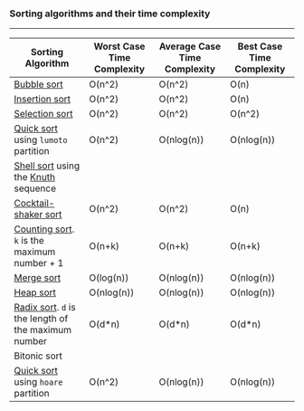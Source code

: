 ### Sorting algorithms and their time complexity

---

| Sorting Algorithm                                                                                          | Worst Case Time Complexity | Average Case Time Complexity | Best Case Time Complexity |
| ---------------------------------------------------------------------------------------------------------- | -------------------------- | ---------------------------- | ------------------------- |
| [Bubble sort](0-bubble_sort.c)                                                                             | O(n^2)                     | O(n^2)                       | O(n)                      |
| [Insertion sort](1-insertion_sort_list.c)                                                                  | O(n^2)                     | O(n^2)                       | O(n)                      |
| [Selection sort](2-selection_sort.c)                                                                       | O(n^2)                     | O(n^2)                       | O(n^2)                    |
| [Quick sort](3-quick_sort.c) using `lumoto` partition                                                      | O(n^2)                     | O(nlog(n))                   | O(nlog(n))                |
| [Shell sort](100-shell_sort.c) using the [Knuth](https://en.wikipedia.org/wiki/Shellsort "Knuth") sequence |                            |                              |                           |
| [Cocktail-shaker sort](101-cocktail_sort_list.c)                                                           | O(n^2)                     | O(n^2)                       | O(n)                      |
| [Counting sort](102-counting_sort.c). `k` is the maximum number + 1                                        | O(n+k)                     | O(n+k)                       | O(n+k)                    |
| [Merge sort](103-merge_sort.c)                                                                             | O(log(n))                  | O(nlog(n))                   | O(nlog(n))                |
| [Heap sort](104-heap_sort.c)                                                                               | O(nlog(n))                 | O(nlog(n))                   | O(nlog(n))                |
| [Radix sort](105-radix_sort.c). `d` is the length of the maximum number                                    | O(d\*n)                    | O(d\*n)                      | O(d\*n)                   |
| Bitonic sort                                                                                               |                            |                              |                           |
| [Quick sort](107-quick_sort_hoare.c) using `hoare` partition                                               | O(n^2)                     | O(nlog(n))                   | O(nlog(n))                |
